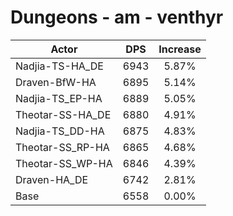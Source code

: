 # Dungeons - am - venthyr
| Actor | DPS | Increase |
|---|:---:|:---:|
|Nadjia-TS-HA_DE|6943|5.87%|
|Draven-BfW-HA|6895|5.14%|
|Nadjia-TS_EP-HA|6889|5.05%|
|Theotar-SS-HA_DE|6880|4.91%|
|Nadjia-TS_DD-HA|6875|4.83%|
|Theotar-SS_RP-HA|6865|4.68%|
|Theotar-SS_WP-HA|6846|4.39%|
|Draven-HA_DE|6742|2.81%|
|Base|6558|0.00%|

